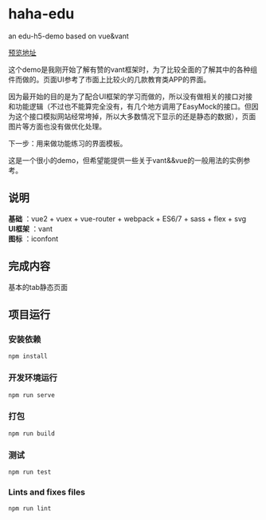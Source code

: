 # haha-edu
an edu-h5-demo based on vue&amp;vant
<p><a href="https://hanxyan.github.io/haha-edu/#/index">预览地址</a></p>

<p>这个demo是我刚开始了解有赞的vant框架时，为了比较全面的了解其中的各种组件而做的。页面UI参考了市面上比较火的几款教育类APP的界面。</p>
<p>因为最开始的目的是为了配合UI框架的学习而做的，所以没有做相关的接口对接和功能逻辑（不过也不能算完全没有，有几个地方调用了EasyMock的接口。但因为这个接口模拟网站经常垮掉，所以大多数情况下显示的还是静态的数据），页面图片等方面也没有做优化处理。</p>
<p>下一步：用来做功能练习的界面模板。</p>
<p>这是一个很小的demo，但希望能提供一些关于vant&&vue的一般用法的实例参考。</p>

## 说明    
**基础** ：vue2 + vuex + vue-router + webpack + ES6/7 + sass + flex + svg   
**UI框架** ：vant       
**图标** ：iconfont  



## 完成内容   
基本的tab静态页面

## 项目运行
### 安装依赖
```
npm install
```

### 开发环境运行
```
npm run serve
```

### 打包
```
npm run build
```

### 测试
```
npm run test
```

### Lints and fixes files
```
npm run lint
```
